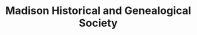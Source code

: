 ---
layout: repo
title: "Madison Historical and Genealogical Society"
id: 2973
permalink: repos/2973/
---